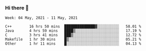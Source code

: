 ### Hi there 👋
<!--START_SECTION:waka-->
```text
Week: 04 May, 2021 - 11 May, 2021

C++        16 hrs 50 mins  ██████████████▓░░░░░░░░░░   58.01 % 
Java       4 hrs 59 mins   ████▒░░░░░░░░░░░░░░░░░░░░   17.19 % 
C          3 hrs 41 mins   ███▒░░░░░░░░░░░░░░░░░░░░░   12.72 % 
Makefile   1 hr 30 mins    █▒░░░░░░░░░░░░░░░░░░░░░░░   05.21 % 
Other      1 hr 11 mins    █░░░░░░░░░░░░░░░░░░░░░░░░   04.13 % 
```
<!--END_SECTION:waka-->

<p align="center"> </p>


<!--
**thallard/thallard** is a ✨ _special_ ✨ repository because its `README.md` (this file) appears on your GitHub profile.

Here are some ideas to get you started:

- 🔭 I’m currently working on ...
- 🌱 I’m currently learning ...
- 👯 I’m looking to collaborate on ...
- 🤔 I’m looking for help with ...
- 💬 Ask me about ...
- 📫 How to reach me: ...
- 😄 Pronouns: ...
- ⚡ Fun fact: ...
-->
